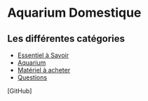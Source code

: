# Aquarium Domestique
## Les différentes catégories
 - [Essentiel à Savoir](http://github.com)
 - [Aquarium](http://github.com)
 - [Matériel à acheter](http://github.com)
 - [Questions](http://github.com)

[GitHub]
